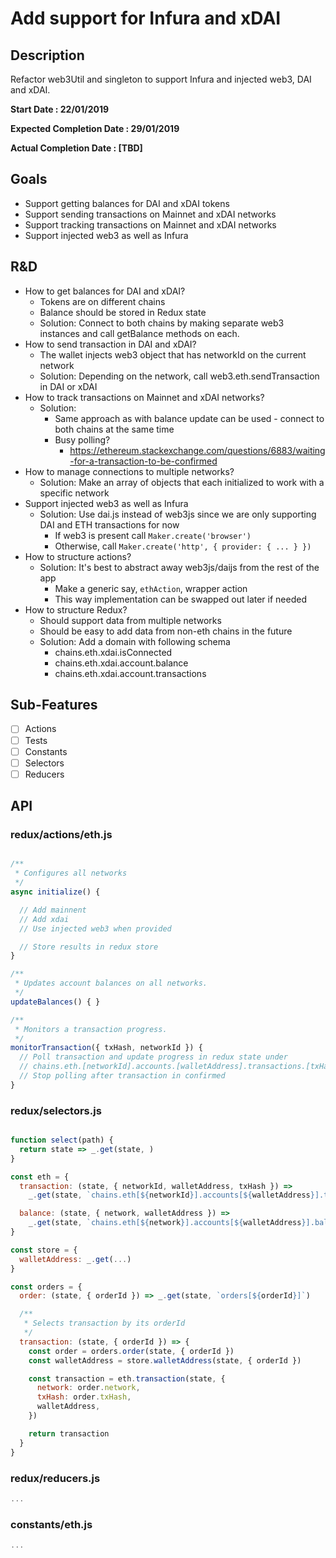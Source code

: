 # Add support for Infura and xDAI

## Description

Refactor web3Util and singleton to support Infura and injected web3, DAI and xDAI.

**Start Date : 22/01/2019**

**Expected Completion Date : 29/01/2019**

**Actual Completion Date : [TBD]**

## Goals

- Support getting balances for DAI and xDAI tokens
- Support sending transactions on Mainnet and xDAI networks
- Support tracking transactions on Mainnet and xDAI networks
- Support injected web3 as well as Infura

## R&D

- How to get balances for DAI and xDAI?
  - Tokens are on different chains
  - Balance should be stored in Redux state
  - Solution: Connect to both chains by making separate web3 instances and call getBalance methods on each.
- How to send transaction in DAI and xDAI?
  - The wallet injects web3 object that has networkId on the current network
  - Solution: Depending on the network, call web3.eth.sendTransaction in DAI or xDAI
- How to track transactions on Mainnet and xDAI networks?
  - Solution:
    - Same approach as with balance update can be used - connect to both chains at the same time
    - Busy polling?
      - https://ethereum.stackexchange.com/questions/6883/waiting-for-a-transaction-to-be-confirmed
- How to manage connections to multiple networks?
  - Solution: Make an array of objects that each initialized to work with a specific network
- Support injected web3 as well as Infura
  - Solution: Use dai.js instead of web3js since we are only supporting DAI and ETH transactions for now
    - If web3 is present call `Maker.create('browser')`
    - Otherwise, call `Maker.create('http', { provider: { ... } })`
- How to structure actions?
  - Solution: It's best to abstract away web3js/daijs from the rest of the app
    - Make a generic say, `ethAction`, wrapper action
    - This way implementation can be swapped out later if needed
- How to structure Redux?
  - Should support data from multiple networks
  - Should be easy to add data from non-eth chains in the future
  - Solution: Add a domain with following schema
    - chains.eth.xdai.isConnected
    - chains.eth.xdai.account.balance
    - chains.eth.xdai.account.transactions

## Sub-Features

- [ ] Actions
- [ ] Tests
- [ ] Constants
- [ ] Selectors
- [ ] Reducers

## API

### redux/actions/eth.js

```js

/**
 * Configures all networks
 */
async initialize() {

  // Add mainnent
  // Add xdai
  // Use injected web3 when provided

  // Store results in redux store
}

/**
 * Updates account balances on all networks.
 */
updateBalances() { }

/**
 * Monitors a transaction progress.
 */
monitorTransaction({ txHash, networkId }) {
  // Poll transaction and update progress in redux state under
  // chains.eth.[networkId].accounts.[walletAddress].transactions.[txHash]
  // Stop polling after transaction in confirmed
}
```

### redux/selectors.js

```js

function select(path) {
  return state => _.get(state, )
}

const eth = {
  transaction: (state, { networkId, walletAddress, txHash }) =>
    _.get(state, `chains.eth[${networkId}].accounts[${walletAddress}].transactions[${txHash}]`,

  balance: (state, { network, walletAddress }) =>
    _.get(state, `chains.eth[${network}].accounts[${walletAddress}].balance`
}

const store = {
  walletAddress: _.get(...)
}

const orders = {
  order: (state, { orderId }) => _.get(state, `orders[${orderId}]`)

  /**
   * Selects transaction by its orderId
   */
  transaction: (state, { orderId }) => {
    const order = orders.order(state, { orderId })
    const walletAddress = store.walletAddress(state, { orderId })

    const transaction = eth.transaction(state, {
      network: order.network,
      txHash: order.txHash,
      walletAddress,
    })

    return transaction
  }
}
```

### redux/reducers.js

```js
...
```

### constants/eth.js

```js
...
```
